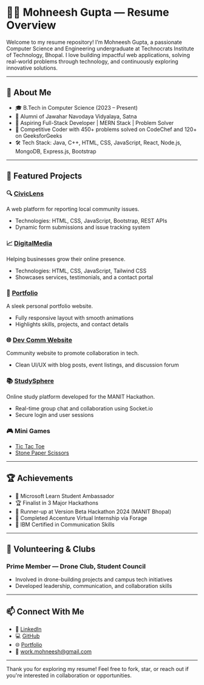 # 👨‍💻 Mohneesh Gupta — Resume Overview

Welcome to my resume repository! I’m Mohneesh Gupta, a passionate Computer Science and Engineering undergraduate at Technocrats Institute of Technology, Bhopal. I love building impactful web applications, solving real-world problems through technology, and continuously exploring innovative solutions.

---

## 📌 About Me

- 🎓 B.Tech in Computer Science (2023 – Present)
- 🏫 Alumni of Jawahar Navodaya Vidyalaya, Satna
- 💼 Aspiring Full-Stack Developer | MERN Stack | Problem Solver
- 🧠 Competitive Coder with 450+ problems solved on CodeChef and 120+ on GeeksforGeeks
- 🛠️ Tech Stack: Java, C++, HTML, CSS, JavaScript, React, Node.js, MongoDB, Express.js, Bootstrap

---

## 🚀 Featured Projects

### 🔍 [CivicLens](https://civiclens-mythbusters.netlify.app/)
A web platform for reporting local community issues.
- Technologies: HTML, CSS, JavaScript, Bootstrap, REST APIs
- Dynamic form submissions and issue tracking system

### 📈 [DigitalMedia](https://digitalmedia-mohneesh.netlify.app/)
Helping businesses grow their online presence.
- Technologies: HTML, CSS, JavaScript, Tailwind CSS
- Showcases services, testimonials, and a contact portal

### 👤 [Portfolio](https://mohneesh-portfolio.netlify.app/)
A sleek personal portfolio website.
- Fully responsive layout with smooth animations
- Highlights skills, projects, and contact details

### 🌐 [Dev Comm Website](https://tit-dev-community.netlify.app/)
Community website to promote collaboration in tech.
- Clean UI/UX with blog posts, event listings, and discussion forum

### 📚 [StudySphere](https://github.com/mohneesh-gupta/StudySphere)
Online study platform developed for the MANIT Hackathon.
- Real-time group chat and collaboration using Socket.io
- Secure login and user sessions

### 🎮 Mini Games
- [Tic Tac Toe](https://mohneeshgupta-tictactoe.netlify.app/)
- [Stone Paper Scissors](https://mohneesh-stonepaper.netlify.app/)

---

## 🏆 Achievements

- 🏅 Microsoft Learn Student Ambassador
- 🏆 Finalist in 3 Major Hackathons
- 🥈 Runner-up at Version Beta Hackathon 2024 (MANIT Bhopal)
- 📜 Completed Accenture Virtual Internship via Forage
- 📜 IBM Certified in Communication Skills

---

## 🤝 Volunteering & Clubs

### Prime Member — Drone Club, Student Council
- Involved in drone-building projects and campus tech initiatives
- Developed leadership, communication, and collaboration skills

---

## 📫 Connect With Me

- 🔗 [LinkedIn](https://www.linkedin.com/in/mohneesh-gupta)
- 💻 [GitHub](https://github.com/mohneesh-gupta)
- 🌐 [Portfolio](https://mohneesh-portfolio.netlify.app)
- 📧 work.mohneesh@gmail.com

---

Thank you for exploring my resume! Feel free to fork, star, or reach out if you're interested in collaboration or opportunities.
